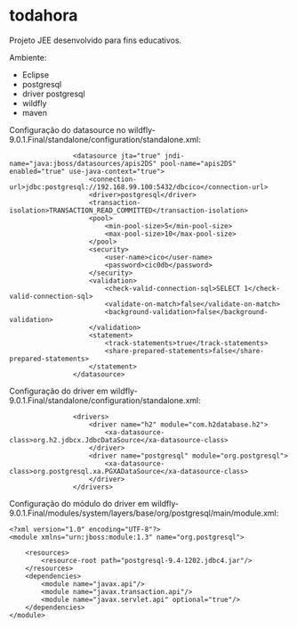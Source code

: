 # todahora

Projeto JEE desenvolvido para fins educativos.

Ambiente:
- Eclipse
- postgresql
- driver postgresql
- wildfly
- maven

Configuração do datasource no wildfly-9.0.1.Final/standalone/configuration/standalone.xml:
```
                <datasource jta="true" jndi-name="java:jboss/datasources/apis2DS" pool-name="apis2DS" enabled="true" use-java-context="true">
                    <connection-url>jdbc:postgresql://192.168.99.100:5432/dbcico</connection-url>
                    <driver>postgresql</driver>
                    <transaction-isolation>TRANSACTION_READ_COMMITTED</transaction-isolation>
                    <pool>
                        <min-pool-size>5</min-pool-size>
                        <max-pool-size>10</max-pool-size>
                    </pool>
                    <security>
                        <user-name>cico</user-name>
                        <password>cic0db</password>
                    </security>
                    <validation>
                        <check-valid-connection-sql>SELECT 1</check-valid-connection-sql>
                        <validate-on-match>false</validate-on-match>
                        <background-validation>false</background-validation>
                    </validation>
                    <statement>
                        <track-statements>true</track-statements>
                        <share-prepared-statements>false</share-prepared-statements>
                    </statement>
                </datasource>
```
                
Configuração do driver em wildfly-9.0.1.Final/standalone/configuration/standalone.xml:
```                
                <drivers>
                    <driver name="h2" module="com.h2database.h2">
                        <xa-datasource-class>org.h2.jdbcx.JdbcDataSource</xa-datasource-class>
                    </driver>
                    <driver name="postgresql" module="org.postgresql">
                        <xa-datasource-class>org.postgresql.xa.PGXADataSource</xa-datasource-class>
                    </driver>
                </drivers>
```

Configuração do módulo do driver em wildfly-9.0.1.Final/modules/system/layers/base/org/postgresql/main/module.xml:

```
<?xml version="1.0" encoding="UTF-8"?>
<module xmlns="urn:jboss:module:1.3" name="org.postgresql">

    <resources>
        <resource-root path="postgresql-9.4-1202.jdbc4.jar"/>
    </resources>
    <dependencies>
        <module name="javax.api"/>
        <module name="javax.transaction.api"/>
        <module name="javax.servlet.api" optional="true"/>
    </dependencies>
</module>
```
